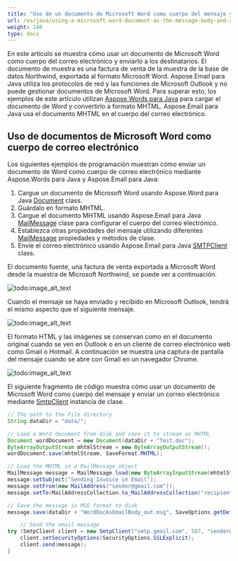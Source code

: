 ```yaml
---
title: "Uso de un documento de Microsoft Word como cuerpo del mensaje y envío de correo electrónico"
url: /es/java/using-a-microsoft-word-document-as-the-message-body-and-sending-email/
weight: 140
type: docs
---
```



En este artículo se muestra cómo usar un documento de Microsoft Word como cuerpo del correo electrónico y enviarlo a los destinatarios. El documento de muestra es una factura de venta de la muestra de la base de datos Northwind, exportada al formato Microsoft Word. Aspose.Email para Java utiliza los protocolos de red y las funciones de Microsoft Outlook y no puede gestionar documentos de Microsoft Word. Para superar esto, los ejemplos de este artículo utilizan [Aspose.Words para Java](https://products.aspose.com/words/java/) para cargar el documento de Word y convertirlo a formato MHTML. Aspose.Email para Java usa el documento MHTML en el cuerpo del correo electrónico.
## **Uso de documentos de Microsoft Word como cuerpo de correo electrónico**
Los siguientes ejemplos de programación muestran cómo enviar un documento de Word como cuerpo de correo electrónico mediante Aspose.Words para Java y Aspose.Email para Java:

1. Cargue un documento de Microsoft Word usando Aspose.Word para Java [Document](https://apireference.aspose.com/words/java/com.aspose.words/Document) class.
1. Guárdalo en formato MHTML.
1. Cargue el documento MHTML usando Aspose.Email para Java [MailMessage](https://apireference.aspose.com/email/java/com.aspose.email/MailMessage) clase para configurar el cuerpo del correo electrónico.
1. Establezca otras propiedades del mensaje utilizando diferentes [MailMessage](https://apireference.aspose.com/email/java/com.aspose.email/MailMessage) propiedades y métodos de clase.
1. Envíe el correo electrónico usando Aspose.Email para Java [SMTPClient](https://apireference.aspose.com/email/java/com.aspose.email/smtpclient) class.

El documento fuente, una factura de venta exportada a Microsoft Word desde la muestra de Microsoft Northwind, se puede ver a continuación.

![todo:image_alt_text](using-a-microsoft-word-document-as-the-message-body-and-sending-email_1.png)

Cuando el mensaje se haya enviado y recibido en Microsoft Outlook, tendrá el mismo aspecto que el siguiente mensaje.

![todo:image_alt_text](using-a-microsoft-word-document-as-the-message-body-and-sending-email_2.png)

El formato HTML y las imágenes se conservan como en el documento original cuando se ven en Outlook o en un cliente de correo electrónico web como Gmail o Hotmail. A continuación se muestra una captura de pantalla del mensaje cuando se abre con Gmail en un navegador Chrome.

![todo:image_alt_text](using-a-microsoft-word-document-as-the-message-body-and-sending-email_3.png)

El siguiente fragmento de código muestra cómo usar un documento de Microsoft Word como cuerpo del mensaje y enviar un correo electrónico mediante [SmtpClient](https://apireference.aspose.com/email/java/com.aspose.email/smtpclient) instancia de clase.



~~~Java
// The path to the File directory
String dataDir = "data/";

// Load a Word document from disk and save it to stream as MHTML
Document wordDocument = new Document(dataDir + "Test.doc");
ByteArrayOutputStream mhtmlStream = new ByteArrayOutputStream();
wordDocument.save(mhtmlStream, SaveFormat.MHTML);

// Load the MHTML in a MailMessage object
MailMessage message = MailMessage.load(new ByteArrayInputStream(mhtmlStream.toByteArray()), new MhtmlLoadOptions());
message.setSubject("Sending Invoice in Email");
message.setFrom(new MailAddress("sender@gmail.com"));
message.setTo(MailAddressCollection.to_MailAddressCollection("recipient@gmail.com"));

// Save the message in MSG format to disk
message.save(dataDir + "WordDocAsEmailBody_out.msg", SaveOptions.getDefaultMsgUnicode());

    // Send the email message
try (SmtpClient client = new SmtpClient("smtp.gmail.com", 587, "sender@gmail.com", "pwd")) {
    client.setSecurityOptions(SecurityOptions.SSLExplicit);
    client.send(message);
}
~~~